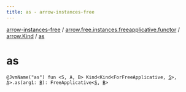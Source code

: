 ```yaml
---
title: as - arrow-instances-free
---
```


[arrow-instances-free](../../index.html) / [arrow.free.instances.freeapplicative.functor](../index.html) / [arrow.Kind](index.html) / [as](./as.html)

# as

`@JvmName("as") fun <S, A, B> Kind<Kind<ForFreeApplicative, `[`S`](as.html#S)`>, `[`A`](as.html#A)`>.as(arg1: `[`B`](as.html#B)`): FreeApplicative<`[`S`](as.html#S)`, `[`B`](as.html#B)`>`
